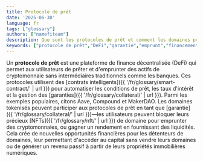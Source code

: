 ```yaml
---
title: Protocole de prêt
date: '2025-06-30'
language: fr
tags: ["glossary"]
authors: ["namefiteam"]
description: Que sont les protocoles de prêt et comment les domaines peuvent-ils être utilisés dans le prêt DeFi ?
keywords: ["protocole de prêt","DeFi","garantie","emprunt","financement de domaine","rendement"]
---
```



Un **protocole de prêt** est une plateforme de finance décentralisée (DeFi) qui permet aux utilisateurs de prêter et d'emprunter des actifs de cryptomonnaie sans intermédiaires traditionnels comme les banques. Ces protocoles utilisent des [contrats intelligents]({{ '/fr/glossary/smart-contract/' | url }}) pour automatiser les conditions de prêt, les taux d'intérêt et la gestion des [garanties]({{ '/fr/glossary/collateral/' | url }}). Parmi les exemples populaires, citons Aave, Compound et MakerDAO. Les domaines tokenisés peuvent participer aux protocoles de prêt en tant que [garantie]({{ '/fr/glossary/collateral/' | url }})—les utilisateurs peuvent bloquer leurs précieux [NFTs]({{ '/fr/glossary/nft/' | url }}) de domaine pour emprunter des cryptomonnaies, ou gagner un rendement en fournissant des liquidités. Cela crée de nouvelles opportunités financières pour les détenteurs de domaines, leur permettant d'accéder au capital sans vendre leurs domaines ou de générer un revenu passif à partir de leurs propriétés immobilières numériques.